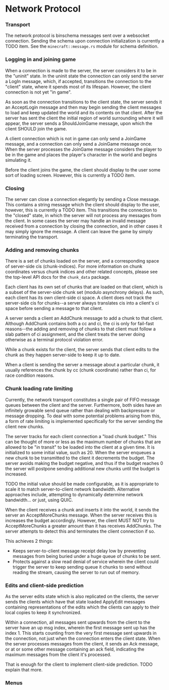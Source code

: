 # Network Protocol

### Transport

The network protocol is binschema messages sent over a websocket connection.
Sending the schema upon connection initialization is currently a TODO item. See
the `minecraft::message.rs` module for schema definition.

### Logging in and joining game

When a connection is made to the server, the server considers it to be in the
"uninit" state. In the uninit state the connection can only send the server a
LogIn message, which, if accepted, transitions the connection to the "client"
state, where it spends most of its lifespan. However, the client connection is
not yet "in game".

As soon as the connection transitions to the client state, the server sends it
an AcceptLogin message and then may begin sending the client messages to load
and keep updated the world and its contents on that client. After the server
has sent the client the initial region of world surrounding where it will
appear, the server sends a ShouldJoinGame message, upon which the client SHOULD
join the game.

A client connection which is not in game can only send a JoinGame message, and
a connection can only send a JoinGame message once. When the server processes
the JoinGame message considers the player to be in the game and places the
player's character in the world and begins simulating it.

Before the client joins the game, the client should display to the user some
sort of loading screen. However, this is currently a TODO item.

### Closing

The server can close a connection elegantly by sending a Close message. This
contains a string message which the client should display to the user, however,
this is currently a TODO item. This transitions the connection to the "closed"
state, in which the server will not process any messages from the client. In
some cases the server may handle an invalid message received from a connection
by closing the connection, and in other cases it may simply ignore the message.
A client can leave the game by simply terminating the transport.

### Adding and removing chunks

There is a set of chunks loaded on the server, and a corresponding space of
server-side cis (chunk-indices). For more information on chunk coordinates
versus chunk indices and other related concepts, please see the top-level
API docs for the `chunk_data` package.

Each client has its own set of chunks that are loaded on that client, which
is a subset of the server-side chunk set (modulo asynchrony delays). As such,
each client has its own client-side ci space. A client does not track the
server-side cis for chunks--a server always translates cis into a client's ci
space before sending a message to that client.

A server sends a client an AddChunk message to add a chunk to that client.
Although AddChunk contains both a cc and ci, the ci is only for fail-fast
reasons--the adding and removing of chunks to that client must follow a slab
pattern of ci assignment, and the client treats the server doing otherwise
as a terminal protocol violation error.

While a chunk exists for the client, the server sends that client edits to the
chunk as they happen server-side to keep it up to date.

When a client is sending the server a message about a particular chunk, it
usually references the chunk by cc (chunk coordinate) rather than ci, for race
condition reasons.

### Chunk loading rate limiting

Currently, the network transport constitutes a single pair of FIFO message
queues between the client and the server. Furthermore, both sides have an
infinitely  growable send queue rather than dealing with backpressure or
message dropping. To deal with some potential problems arising from this, a
form of rate limiting is implemented specifically for the server sending the
client new chunks.

The server tracks for each client connection a "load chunk budget." This can
be thought of more or less as the maximum number of chunks that are allowed to
be "in transit" to be loaded into the client at a given time. It is initialized
to some initial value, such as 20. When the server enqueues a new chunk to be
transmitted to the client it decrements the budget. The server avoids making
the budget negative, and thus if the budget reaches 0 the server will postpone
sending additional new chunks until the budget is increased.

TODO the initial value should be made configurable, as it is appropriate to
scale it to match server-to-client network bandwidth. Alternative approaches
include, attempting to dynamically determine network bandwidth... or just,
using QUIC.

When the client receives a chunk and inserts it into the world, it sends the
server an AcceptMoreChunks message. When the server receives this is increases
the budget accordingly. However, the client MUST NOT try to AcceptMoreChunks
a greater amount than it has receives AddChunks. The server attempts to detect
this and terminates the client connection if so.

This achieves 2 things:

- Keeps server-to-client message receipt delay low by preventing messages from
  being buried under a huge queue of chunks to be sent.
- Protects against a slow read denial of service wherein the client could
  trigger the server to keep sending queue it chunks to send without reading
  the stream, causing the server to run out of memory.

### Edits and client-side prediction

As the server edits state which is also replicated on the clients, the server
sends the clients which have that state loaded ApplyEdit messages containing
representations of the edits which the clients can apply to their local copies
to keep it synchronized.

Within a connection, all messages sent upwards from the client to the server
have an up msg index, wherein the first message sent up has the index 1. This
starts counting from the very first message sent upwards in the connection,
not just when the connection enters the client state. When the server processes
messages from the client, it sends an Ack message, or at or some other message
containing an ack field, indicating the maximum messages from the client it's
processed.

That is enough for the client to implement client-side prediction. TODO explain
that more.

### Menus


